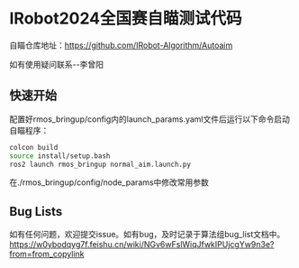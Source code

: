 # IRobot2024全国赛自瞄测试代码

自瞄仓库地址：https://github.com/IRobot-Algorithm/Autoaim

如有使用疑问联系--李曾阳

## 快速开始

配置好rmos_bringup/config内的launch_params.yaml文件后运行以下命令启动自瞄程序：
```bash
colcon build
source install/setup.bash
ros2 launch rmos_bringup normal_aim.launch.py
```

在./rmos_bringup/config/node_params中修改常用参数

## Bug Lists

如有任何问题，欢迎提交issue。如有bug，及时记录于算法组bug_list文档中。https://w0ybodqyg7f.feishu.cn/wiki/NGv6wFslWiqJfwkIPUjcgYw9n3e?from=from_copylink